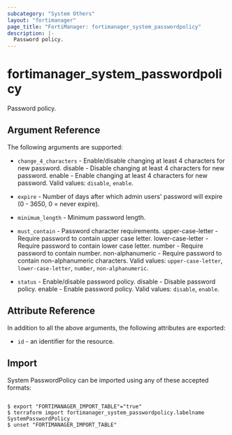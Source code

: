 ```yaml
---
subcategory: "System Others"
layout: "fortimanager"
page_title: "FortiManager: fortimanager_system_passwordpolicy"
description: |-
  Password policy.
---
```


# fortimanager_system_passwordpolicy
Password policy.

## Argument Reference


The following arguments are supported:


* `change_4_characters` - Enable/disable changing at least 4 characters for new password. disable - Disable changing at least 4 characters for new password. enable - Enable changing at least 4 characters for new password. Valid values: `disable`, `enable`.

* `expire` - Number of days after which admin users' password will expire (0 - 3650, 0 = never expire).
* `minimum_length` - Minimum password length.
* `must_contain` - Password character requirements. upper-case-letter - Require password to contain upper case letter. lower-case-letter - Require password to contain lower case letter. number - Require password to contain number. non-alphanumeric - Require password to contain non-alphanumeric characters. Valid values: `upper-case-letter`, `lower-case-letter`, `number`, `non-alphanumeric`.

* `status` - Enable/disable password policy. disable - Disable password policy. enable - Enable password policy. Valid values: `disable`, `enable`.



## Attribute Reference

In addition to all the above arguments, the following attributes are exported:
* `id` - an identifier for the resource.

## Import

System PasswordPolicy can be imported using any of these accepted formats:
```

$ export "FORTIMANAGER_IMPORT_TABLE"="true"
$ terraform import fortimanager_system_passwordpolicy.labelname SystemPasswordPolicy
$ unset "FORTIMANAGER_IMPORT_TABLE"
```

